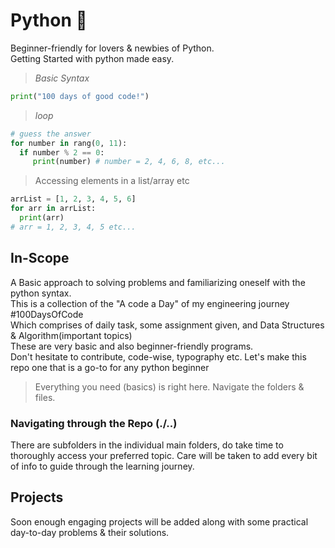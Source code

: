 # Python 🐍
Beginner-friendly for lovers & newbies of Python. <br>
Getting Started with python made easy. 

> *Basic Syntax*
```python
print("100 days of good code!")
```

> *loop*
```python
# guess the answer
for number in rang(0, 11):
  if number % 2 == 0:
     print(number) # number = 2, 4, 6, 8, etc...
```

> Accessing elements in a list/array etc

```python
arrList = [1, 2, 3, 4, 5, 6]
for arr in arrList:
  print(arr)
# arr = 1, 2, 3, 4, 5 etc...
```

## In-Scope
A Basic approach to solving problems and familiarizing oneself with the python syntax. <br>
This is a collection of the "A code a Day" of my engineering journey #100DaysOfCode <br>
Which comprises of daily task, some assignment given, and  Data Structures & Algorithm(important topics) <br>
These are very basic and also beginner-friendly programs.<br>
Don't hesitate to contribute, code-wise, typography etc. 
Let's make this repo one that is a go-to for any python beginner<br>
> Everything you need (basics) is right here. Navigate the folders & files.

### Navigating through the Repo (./..)
There are subfolders in the individual main folders, do take time to thoroughly access your preferred topic.
Care will be taken to add every bit of info to guide through the learning journey.

## Projects
Soon enough engaging projects will be added along with some practical day-to-day problems & their solutions.

